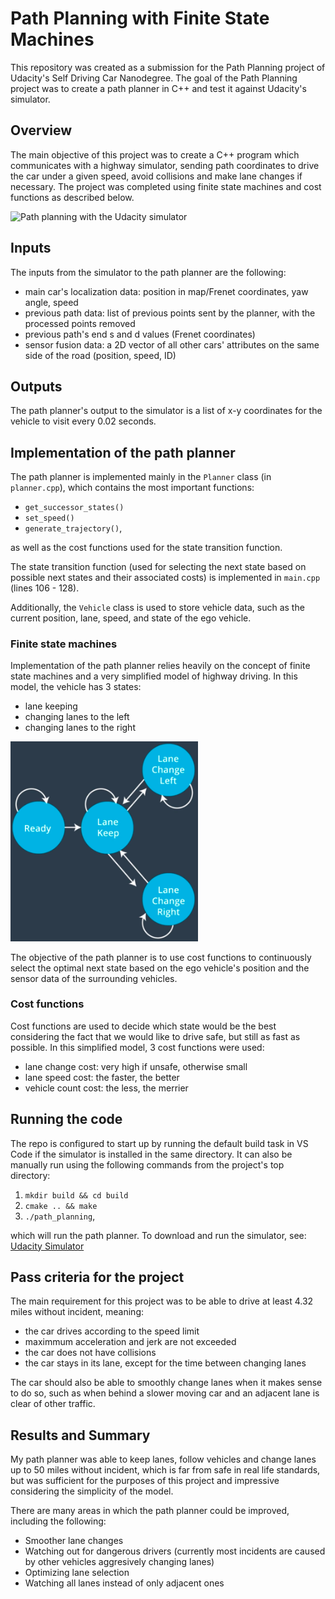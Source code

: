 # Path Planning with Finite State Machines
This repository was created as a submission for the Path Planning project of Udacity's Self Driving Car Nanodegree. The goal of the Path Planning project was to create a path planner in C++ and test it against Udacity's simulator.


## Overview
The main objective of this project was to create a C++ program which communicates with a highway simulator, sending path coordinates to drive the car under a given speed, avoid collisions and make lane changes if necessary. The project was completed using finite state machines and cost functions as described below.

<img src="./images/path_planning.gif" alt="Path planning with the Udacity simulator" width="600"/>

## Inputs

The inputs from the simulator to the path planner are the following:
- main car's localization data: position in map/Frenet coordinates, yaw angle, speed
- previous path data: list of previous points sent by the planner, with the processed points removed
- previous path's end s and d values (Frenet coordinates)
- sensor fusion data: a 2D vector of all other cars' attributes on the same side of the road (position, speed, ID)

## Outputs

The path planner's output to the simulator is a list of x-y coordinates for the vehicle to visit every 0.02 seconds.

## Implementation of the path planner

The path planner is implemented mainly in the ```Planner``` class (in ```planner.cpp```), which contains the most important functions:
- ```get_successor_states()```
- ```set_speed()```
- ```generate_trajectory()```,

as well as the cost functions used for the state transition function.

The state transition function (used for selecting the next state based on possible next states and their associated costs) is implemented in ```main.cpp``` (lines 106 - 128).

Additionally, the ```Vehicle``` class is used to store vehicle data, such as the current position, lane, speed, and state of the ego vehicle.

### Finite state machines

Implementation of the path planner relies heavily on the concept of finite state machines and a very simplified model of highway driving. In this model, the vehicle has 3 states:
- lane keeping
- changing lanes to the left
- changing lanes to the right

<img src="./images/fsm.png" alt="States of the model" width="300"/>

The objective of the path planner is to use cost functions to continuously select the optimal next state based on the ego vehicle's position and the sensor data of the surrounding vehicles.

### Cost functions

Cost functions are used to decide which state would be the best considering the fact that we would like to drive safe, but still as fast as possible. In this simplified model, 3 cost functions were used:

- lane change cost: very high if unsafe, otherwise small
- lane speed cost: the faster, the better
- vehicle count cost: the less, the merrier

## Running the code

The repo is configured to start up by running the default build task in VS Code if the simulator is installed in the same directory. It can also be manually run using the following commands from the project's top directory:

1. ```mkdir build && cd build```
2. ```cmake .. && make```
3. ```./path_planning```,

which will run the path planner. To download and run the simulator, see: [Udacity Simulator](https://github.com/udacity/self-driving-car-sim/releases/tag/T3_v1.2)


## Pass criteria for the project

The main requirement for this project was to be able to drive at least 4.32 miles without incident, meaning:
- the car drives according to the speed limit
- maximmum acceleration and jerk are not exceeded
- the car does not have collisions
- the car stays in its lane, except for the time between changing lanes

The car should also be able to smoothly change lanes when it makes sense to do so, such as when behind a slower moving car and an adjacent lane is clear of other traffic.

## Results and Summary

My path planner was able to keep lanes, follow vehicles and change lanes up to 50 miles without incident, which is far from safe in real life standards, but was sufficient for the purposes of this project and impressive considering the simplicity of the model.

There are many areas in which the path planner could be improved, including the following:
- Smoother lane changes
- Watching out for dangerous drivers (currently most incidents are caused by other vehicles aggresively changing lanes)
- Optimizing lane selection
- Watching all lanes instead of only adjacent ones

